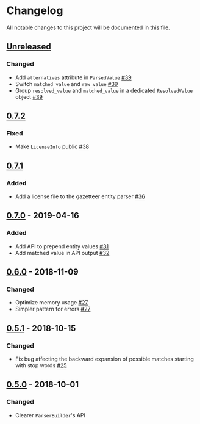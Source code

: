 # Changelog
All notable changes to this project will be documented in this file.

## [Unreleased]
### Changed
- Add `alternatives` attribute in `ParsedValue` [#39](https://github.com/snipsco/gazetteer-entity-parser/pull/39)
- Switch `matched_value` and `raw_value` [#39](https://github.com/snipsco/gazetteer-entity-parser/pull/39)
- Group `resolved_value` and `matched_value` in a dedicated `ResolvedValue` object [#39](https://github.com/snipsco/gazetteer-entity-parser/pull/39)

## [0.7.2]
### Fixed
- Make `LicenseInfo` public [#38](https://github.com/snipsco/gazetteer-entity-parser/pull/38)

## [0.7.1]
### Added
- Add a license file to the gazetteer entity parser [#36](https://github.com/snipsco/gazetteer-entity-parser/pull/36)

## [0.7.0] - 2019-04-16
### Added
- Add API to prepend entity values [#31](https://github.com/snipsco/gazetteer-entity-parser/pull/31)
- Add matched value in API output [#32](https://github.com/snipsco/gazetteer-entity-parser/pull/32)

## [0.6.0] - 2018-11-09
### Changed
- Optimize memory usage [#27](https://github.com/snipsco/gazetteer-entity-parser/pull/27)
- Simpler pattern for errors [#27](https://github.com/snipsco/gazetteer-entity-parser/pull/27)

## [0.5.1] - 2018-10-15
### Changed
- Fix bug affecting the backward expansion of possible matches starting with stop words [#25](https://github.com/snipsco/gazetteer-entity-parser/pull/25)

## [0.5.0] - 2018-10-01
### Changed
- Clearer `ParserBuilder`'s API 

[Unreleased]: https://github.com/snipsco/gazetteer-entity-parser/compare/0.7.2...HEAD
[0.7.2]: https://github.com/snipsco/gazetteer-entity-parser/compare/0.7.1...0.7.2
[0.7.1]: https://github.com/snipsco/gazetteer-entity-parser/compare/0.7.0...0.7.1
[0.7.0]: https://github.com/snipsco/gazetteer-entity-parser/compare/0.6.0...0.7.0
[0.6.0]: https://github.com/snipsco/gazetteer-entity-parser/compare/0.5.1...0.6.0
[0.5.1]: https://github.com/snipsco/gazetteer-entity-parser/compare/0.5.0...0.5.1
[0.5.0]: https://github.com/snipsco/gazetteer-entity-parser/compare/0.4.2...0.5.0
